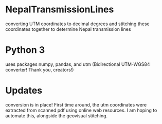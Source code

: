 # NepalTransmissionLines
converting UTM coordinates to decimal degrees and stitching these coordinates together to determine Nepal transmission lines

# Python 3
uses packages numpy, pandas, and utm (Bidirectional UTM-WGS84 converter! Thank you, creators!)

# Updates
conversion is in place!
First time around, the utm coordinates were extracted from scanned pdf using online web resources. I am hoping to automate this, alongside the geovisual stitching.
